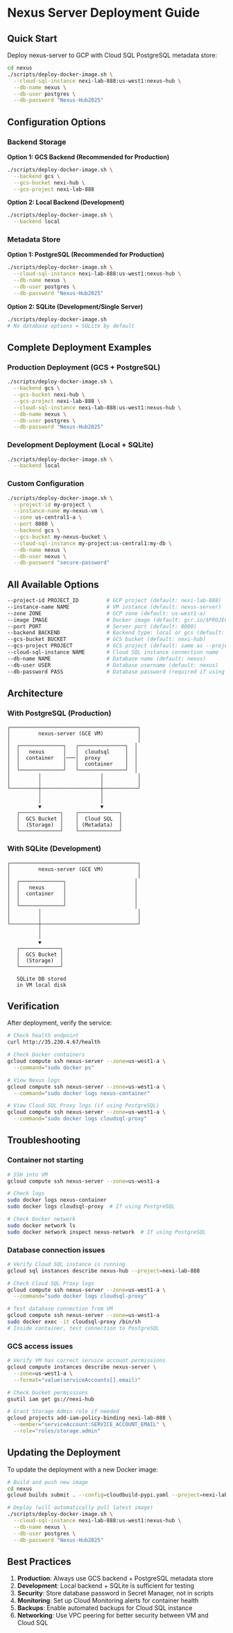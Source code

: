 # Nexus Server Deployment Guide

## Quick Start

Deploy nexus-server to GCP with Cloud SQL PostgreSQL metadata store:

```bash
cd nexus
./scripts/deploy-docker-image.sh \
  --cloud-sql-instance nexi-lab-888:us-west1:nexus-hub \
  --db-name nexus \
  --db-user postgres \
  --db-password "Nexus-Hub2025"
```

## Configuration Options

### Backend Storage

**Option 1: GCS Backend (Recommended for Production)**
```bash
./scripts/deploy-docker-image.sh \
  --backend gcs \
  --gcs-bucket nexi-hub \
  --gcs-project nexi-lab-888
```

**Option 2: Local Backend (Development)**
```bash
./scripts/deploy-docker-image.sh \
  --backend local
```

### Metadata Store

**Option 1: PostgreSQL (Recommended for Production)**
```bash
./scripts/deploy-docker-image.sh \
  --cloud-sql-instance nexi-lab-888:us-west1:nexus-hub \
  --db-name nexus \
  --db-user postgres \
  --db-password "Nexus-Hub2025"
```

**Option 2: SQLite (Development/Single Server)**
```bash
./scripts/deploy-docker-image.sh
# No database options = SQLite by default
```

## Complete Deployment Examples

### Production Deployment (GCS + PostgreSQL)
```bash
./scripts/deploy-docker-image.sh \
  --backend gcs \
  --gcs-bucket nexi-hub \
  --gcs-project nexi-lab-888 \
  --cloud-sql-instance nexi-lab-888:us-west1:nexus-hub \
  --db-name nexus \
  --db-user postgres \
  --db-password "Nexus-Hub2025"
```

### Development Deployment (Local + SQLite)
```bash
./scripts/deploy-docker-image.sh \
  --backend local
```

### Custom Configuration
```bash
./scripts/deploy-docker-image.sh \
  --project-id my-project \
  --instance-name my-nexus-vm \
  --zone us-central1-a \
  --port 8080 \
  --backend gcs \
  --gcs-bucket my-nexus-bucket \
  --cloud-sql-instance my-project:us-central1:my-db \
  --db-name nexus \
  --db-user nexus \
  --db-password "secure-password"
```

## All Available Options

```bash
--project-id PROJECT_ID         # GCP project (default: nexi-lab-888)
--instance-name NAME            # VM instance (default: nexus-server)
--zone ZONE                     # GCP zone (default: us-west1-a)
--image IMAGE                   # Docker image (default: gcr.io/$PROJECT_ID/nexus-server:latest)
--port PORT                     # Server port (default: 8080)
--backend BACKEND               # Backend type: local or gcs (default: gcs)
--gcs-bucket BUCKET             # GCS bucket (default: nexi-hub)
--gcs-project PROJECT           # GCS project (default: same as --project-id)
--cloud-sql-instance NAME       # Cloud SQL instance connection name
--db-name NAME                  # Database name (default: nexus)
--db-user USER                  # Database username (default: nexus)
--db-password PASS              # Database password (required if using Cloud SQL)
```

## Architecture

### With PostgreSQL (Production)
```
┌─────────────────────────────────────────┐
│         nexus-server (GCE VM)           │
│                                         │
│  ┌──────────────┐   ┌───────────────┐  │
│  │   nexus      │   │  cloudsql     │  │
│  │  container   │───│  proxy        │  │
│  │              │   │  container    │  │
│  └──────────────┘   └───────────────┘  │
│         │                   │           │
│         │                   │           │
└─────────┼───────────────────┼───────────┘
          │                   │
          │                   │
          ▼                   ▼
   ┌─────────────┐    ┌─────────────┐
   │  GCS Bucket │    │  Cloud SQL  │
   │  (Storage)  │    │ (Metadata)  │
   └─────────────┘    └─────────────┘
```

### With SQLite (Development)
```
┌─────────────────────────────────────────┐
│         nexus-server (GCE VM)           │
│                                         │
│  ┌──────────────┐                      │
│  │   nexus      │                      │
│  │  container   │                      │
│  │              │                      │
│  └──────────────┘                      │
│         │                               │
│         │                               │
└─────────┼───────────────────────────────┘
          │
          │
          ▼
   ┌─────────────┐
   │  GCS Bucket │
   │  (Storage)  │
   └─────────────┘

   SQLite DB stored
   in VM local disk
```

## Verification

After deployment, verify the service:

```bash
# Check health endpoint
curl http://35.230.4.67/health

# Check Docker containers
gcloud compute ssh nexus-server --zone=us-west1-a \
  --command="sudo docker ps"

# View Nexus logs
gcloud compute ssh nexus-server --zone=us-west1-a \
  --command="sudo docker logs nexus-container"

# View Cloud SQL Proxy logs (if using PostgreSQL)
gcloud compute ssh nexus-server --zone=us-west1-a \
  --command="sudo docker logs cloudsql-proxy"
```

## Troubleshooting

### Container not starting
```bash
# SSH into VM
gcloud compute ssh nexus-server --zone=us-west1-a

# Check logs
sudo docker logs nexus-container
sudo docker logs cloudsql-proxy  # If using PostgreSQL

# Check Docker network
sudo docker network ls
sudo docker network inspect nexus-network  # If using PostgreSQL
```

### Database connection issues
```bash
# Verify Cloud SQL instance is running
gcloud sql instances describe nexus-hub --project=nexi-lab-888

# Check Cloud SQL Proxy logs
gcloud compute ssh nexus-server --zone=us-west1-a \
  --command="sudo docker logs cloudsql-proxy"

# Test database connection from VM
gcloud compute ssh nexus-server --zone=us-west1-a
sudo docker exec -it cloudsql-proxy /bin/sh
# Inside container, test connection to PostgreSQL
```

### GCS access issues
```bash
# Verify VM has correct service account permissions
gcloud compute instances describe nexus-server \
  --zone=us-west1-a \
  --format="value(serviceAccounts[].email)"

# Check bucket permissions
gsutil iam get gs://nexi-hub

# Grant Storage Admin role if needed
gcloud projects add-iam-policy-binding nexi-lab-888 \
  --member="serviceAccount:SERVICE_ACCOUNT_EMAIL" \
  --role="roles/storage.admin"
```

## Updating the Deployment

To update the deployment with a new Docker image:

```bash
# Build and push new image
cd nexus
gcloud builds submit . --config=cloudbuild-pypi.yaml --project=nexi-lab-888

# Deploy (will automatically pull latest image)
./scripts/deploy-docker-image.sh \
  --cloud-sql-instance nexi-lab-888:us-west1:nexus-hub \
  --db-name nexus \
  --db-user postgres \
  --db-password "Nexus-Hub2025"
```

## Best Practices

1. **Production**: Always use GCS backend + PostgreSQL metadata store
2. **Development**: Local backend + SQLite is sufficient for testing
3. **Security**: Store database password in Secret Manager, not in scripts
4. **Monitoring**: Set up Cloud Monitoring alerts for container health
5. **Backups**: Enable automated backups for Cloud SQL instance
6. **Networking**: Use VPC peering for better security between VM and Cloud SQL
